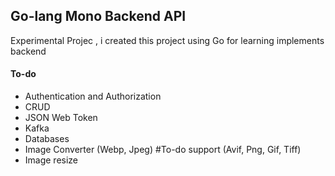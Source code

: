 ## Go-lang Mono Backend API

Experimental Projec , i created this project using Go for learning implements backend

#### To-do 
- Authentication and Authorization
- CRUD 
- JSON Web Token
- Kafka
- Databases 
- Image Converter (Webp, Jpeg) #To-do support (Avif, Png, Gif, Tiff) 
- Image resize
